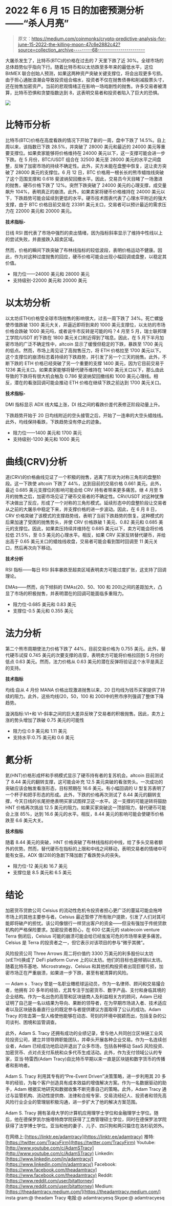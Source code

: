 # 2022 年 6 月 15 日的加密预测分析——“杀人月亮”

> 原文：<https://medium.com/coinmonks/crypto-predictive-analysis-for-june-15-2022-the-killing-moon-47c6e2882c42?source=collection_archive---------68----------------------->

大屠杀发生了，比特币(BTC)的价格在过去的 7 天里下跌了近 30%。全球市场的总体趋势似乎指向下行。随着比特币和以太坊跌至多年来的最低水平，这位 BitMEX 联合创始人预测，如果这两种资产突破关键支撑位，将会出现更多亏损。由于担心通胀浪潮会导致投资组合缩水，投资者不仅在抛售债券和削减股票头寸，还在抛售加密资产。当前的悲观情绪正在影响一场戏剧性的抛售。许多交易者被清算，比特币恐惧和贪婪指数达到 8，这表明交易者和投资者陷入了巨大的恐惧。

![](img/886a74d21277f4524f8fa358cd366798.png)

# 比特币分析

比特币(BTC)价格在高度看跌的情况下开始了新的一周，盘中下跌了 14.5%。自上周以来，该指数已下跌 28.5%，并突破了 28000 美元和最近的 24000 美元等重要支撑位。如果卖家能够将价格维持在 24000 美元以下，这一支撑可能会进一步下跌。在 5 月份，BTC/USDT 组合在 32500 美元至 28000 美元的水平之间盘整，反映了加密市场的持续不确定性。此外，买方未能在盘整中恢复，这让卖方突破了 28000 美元的支撑位。6 月 12 日，BTC 价格用一根长长的熊市蜡烛线突破了这个范围支撑和 0.618 斐波纳契回撤水平。因此，交易员今天目睹了一场激进的抛售，硬币价格下跌了 12%。突然下跌突破了 24000 美元的心理支撑，成交量飙升 104%，表明真正的崩溃。此外，如果卖家将硬币价格维持在 24000 美元以下，下跌趋势可能会延续到更低的水平。硬币技术图表代表了心理水平附近的强大支撑，由于 BTC 价格目前交易在 23391 美元关口，交易者可以预计最近的需求压力在 22000 美元和 20000 美元。

**技术指标-**

日线 RSI 图代表了市场中强烈的卖出情绪，因为指标斜率显示了维持中性线以上的尝试失败，并直接跌入超卖区域。

然而，价格的瞬间下跌突破了布林线指标的较低波段，表明价格运动不健康。因此，作为对这种过度抛售的回应，硬币价格可能会出现小幅回调或盘整，以稳定其价值。

*   阻力位——24000 美元和 28000 美元
*   支持级别-22000 美元和 20000 美元

# 以太坊分析

以太坊(ETH)价格受全球市场抛售的影响很大，过去一周下跌了 34%。死亡螺旋使市值跌破 1300 美元大关，并逼近即将到来的 1000 美元支撑位，以太坊的市场价格会跌破 1000 美元吗，或者说牛市反转是可能的吗？4 月至 5 月，瑞士联邦理工学院/USDT 的下跌在 1800 美元关口附近得到了喘息。因此，在 5 月下半月加密市场的广泛不确定性中，altcoin 显示了缓慢但稳定的下跌，暴跌至 1700 美元的低点。然而，市场上周见证了高抛售压力，将 ETH 价格拉至 1700 美元以下。这个支撑位的崩溃标志着持续的下跌趋势，并引发了另一个三天的抛售。此外，不断下跌的 ETH 价格已经突破了另一个重要的支撑 1400 美元，因为它目前交易于 1236 美元关口。如果卖家能够将替代硬币维持在 1400 美元关口以下，那么由此导致的下跌将有很大机会触及 0.786 斐波纳契回撤线和 1000 美元心理线。相反，潜在的看涨回调可能会推动 ETH 价格在继续下跌之前达到 1700 美元关口。

**技术指标-**

DMI 指标显示 ADX 线大幅上涨，DI 线之间的看跌价差代表修正阶段动量上升。

下跌趋势开始于 20 日均线附近的空头接管之后，开始了一连串的大空头蜡烛线。此外，均线保持看跌，下跌趋势没有停止的迹象。

*   阻力位——1400 美元和 1700 美元
*   支持级别-1200 美元和 1000 美元

# 曲线(CRV)分析

道(CRV)的价格曲线见证了一个积极的抛售，逃离了形状为对称三角形的盘整阶段。这一下跌使 altcoin 下跌了 44%，达到目前的交易价格 0.661 美元。此外，最近 0.685 美元支撑位的影响可能会给 CRV 持有者带来更多痛苦。继 4 月至 5 月的抛售之后，加密市场见证了硬币交易者的不确定性。CRV/USDT 对这种犹豫不决做出了反应，形成了一个对称的三角形模式。延续形态中的盘整阶段让交易者从之前的大屠杀中稳定下来，并支撑价格的进一步波动。因此，在 6 月 8 日，CRV 价格突破了该模式的支撑趋势线，表明了当前下跌趋势的恢复。这种模式的后果加速了受困的抛售势头，并使 CRV 价格跌破 1 美元、0.82 美元和 0.685 美元的支撑位。因此，如果卖压持续并维持在 0.685 美元以下，卖方可能会将价格拉低 21.5%，至 0.5 美元的心理水平。相反，如果 CRV 买家反转替代硬币，并给出高于 0.65 美元关口的蜡烛线收盘，交易者可能会看到暂时回调至 11 美元关口，然后再次向下移动。

**技术分析**

RSI 指标——每日 RSI 斜率暴跌至超卖区域表明卖方可能过度扩张，这支持了回调理论。

EMAs——然而，向下倾斜的 EMAs(20、50、100 和 200)之间的差距加大，凸显了市场的积极抛售，并表明潜在的回调可能面临多重阻力。

*   阻力位-0.685 美元和 0.83 美元
*   支撑位-0.5 美元和 0.355 美元

# 法力分析

第二个熊市周期使法力价格下跌了 44%，目前交易价格为 0.755 美元。此外，替代硬币试探 0.745 美元的次要支撑的击穿，表明卖方可能将价格拉回到 5 月份的低点 0.63 美元。然而，法力价格从 0.63 美元的潜在反弹将验证这个水平是真正的支持。

**技术指标**

均线:自从 4 月份 MANA 价格出现激进抛售以来，20 日均线为钱币买家提供了持续的阻力。此外，这些均线(20，50，100 和 200)中的熊市序列强调了整体下降趋势。

漩涡指标:VI+和 VI-斜率之间的巨大差异反映了交易者的积极抛售。因此，卖方上涨的势头增加了跌破 0.75 美元的可能性

*   阻力位:0.9 美元和 1.11 美元
*   支持水平:0.75 美元和 0.6 美元

# 氦分析

氦(HNT)价格形成杯和手柄模式显示了硬币持有者的复苏机会。altcoin 目前测试了 8.44 美元的翻转支撑，这可能会补充 12.5 美元突破的看涨势头。一次成功的突破应该会触发看涨形态，目标预期在 16.6 美元。有小幅回调的 U 型复苏表明了一个杯子和把手形态的形成。此外，下跌的价格再次测试了 8.44 美元的翻转支撑，今天日线的长尾拒绝表明买家试图捍卫这一水平。这一支撑的可能逆转将鼓励 HNT 价格再次挑战 12.5 美元的阻力。如果买家突破这一顶部阻力，替代硬币可能会上涨 85%，达到 16.6 美元的水平。相反，8.44 美元的影响可能会使硬币价格跌至 6.6 美元大关。

**技术指标**

随着 8.44 美元的突破，HNT 价格突破了布林线指标的中线，给了多头交易者额外的优势。然而，替代硬币在指标的上限和中线之间移动，表明交易者的情绪中可能有女巫。ADX 值(28)的急剧下降加剧了看跌势头的丧失。

*   阻力位-12 美元和 16.7 美元
*   支撑位是 8.5 美元和 6.5 美元

# 结论

加密货币贷款公司 Celsius 的流动性危机令投资者担心更广泛的蔓延可能会拖垮市场上的其他主要参与者。Celsius 最近暂停了所有账户提款，引发了人们对其可能即将破产的担忧。该公司像银行一样贷出客户的资金——但没有强加于传统贷款机构的严格保险要求。加密投资者担心，在 600 亿美元的 stablecoin venture Terra 倒闭后，Celsius 可能的崩溃可能会给已经岌岌可危的市场带来更多痛苦。Celsius 是 Terra 的投资者之一，但它表示对该项目的参与“微乎其微”。

风险投资公司 Three Arrows 周二将价值约 3300 万美元的利多股份以太坊(stETH)换成了 DeFi platform Curve 上的以太坊。他们的目标也是倾销以太坊。随着比特币基地、Microstrategy、Celsius 和其他机构投资者出现巨额亏损，加密市场正在严重崩溃，如果进一步下跌，甚至有被清算的风险。

—
Adam s . Tracy 曾是一名职业橄榄球运动员，作为一名律师、顾问和交易撮合者，他拥有 20 多年的经验，尤其专注于加密货币、数字产品、支付和身临其境的企业结构。作为一名出色的高管和区块链商人及利益相关方的顾问，Adam 已经证明了自己是一名以结果为导向、果断的领导者，在为早期市场进入者、技术适应者以及区块链各垂直行业的既定参与者提供建议方面取得了公认的成功。Adam Tracy 的攻击第一型人格使他能够在动态、苛刻的环境中脱颖而出，包括复杂的公司谈判、困境和监管调查。

此外，Adam S. Tracy 还拥有成功的业绩记录，曾与他人共同创立区块链工业风险投资公司，建立并领导跨职能团队，并牵头开展各种企业交易。作为一名连续创业者，Adam 已经成功地启动并退出了众多市场，包括各种移动 SaaS 风险投资、加密货币、点对点支付系统和众多代币生成活动。此外，作为支付领域公认的专家，亚当·特雷西(Adam Tracy)自比特币早期以来一直是区块链和数字货币的传播者和影响者。

Adam S. Tracy 利用其专有的“Pre-Event Driven”决策策略，进一步利用其 20 多年的经验，为每个客户创造具有成本效益的增值解决方案。作为一名数据驱动的助手，Adam 根据实地研究和数据收集不断完善自己的策略。此外，Adam Tracy 通过与监管机构、流动性提供商、法律和合规专家、交易流经纪人、投资者和领先高风险行业企业的管理层积极沟通，进一步扩大了他的解决方案范围。

Adam S. Tracy 拥有圣母大学的计算机应用理学士学位和金融理学士学位。随后，他在德保罗凯尔施塔特商学院获得了工商管理硕士学位，同时在德保罗法学院获得了法学博士学位。亚当和他的妻子、儿子、四只狗和两只猫住在洛杉矶郊外。

在网络上:[https://linktr.ee/adamtracy](https://linktr.ee/adamtracy)
推特:[https://twitter.com/TracyFirm](https://twitter.com/TracyFirm)
Youtube:[http://www.youtube.com/c/AdamSTracy](http://www.youtube.com/c/AdamSTracy)
Linkedin:[https://www.linkedin.com/in/adamtracy/](https://www.linkedin.com/in/adamtracy/)
Facebook:[https://www.facebook.com/theadamtracy](https://www.facebook.com/theadamtracy)
Reddit:[https://www.reddit.com/user/bitattorney](https://www.reddit.com/user/bitattorney)
Medium:[https://theadamtracy.medium.com/](https://theadamtracy.medium.com/)
insta gram:@ theadam Tracy
电报:@ adamtracyesq
Skype:@ adamtracyesq